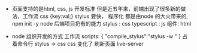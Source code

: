 - 页面支持的是html, css, js 开发标准 
  但是近五年来，前端出现了很多新的做法，工作流
  css   {key:val;}  stylus 要快， 程序化
  都是由node 的大火带来的, 
  npm init -y  node 后端项目扔有的能力
  stylus : css
  typescript : js
  组件: html

- node 组织开发的方式 工作流
  scripts: {
    "compile_stylus":"stylus -w "
  }
  占着命令行 
  stylus  -> css
  css 变化了 刷新页面 live-server